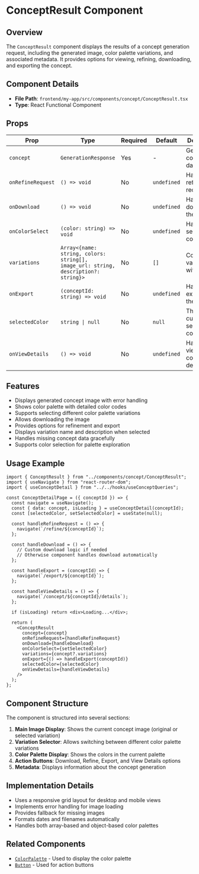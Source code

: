 # ConceptResult Component

## Overview

The `ConceptResult` component displays the results of a concept generation request, including the generated image, color palette variations, and associated metadata. It provides options for viewing, refining, downloading, and exporting the concept.

## Component Details

- **File Path**: `frontend/my-app/src/components/concept/ConceptResult.tsx`
- **Type**: React Functional Component

## Props

| Prop              | Type                                                                               | Required | Default     | Description                          |
| ----------------- | ---------------------------------------------------------------------------------- | -------- | ----------- | ------------------------------------ |
| `concept`         | `GenerationResponse`                                                               | Yes      | -           | Generated concept data               |
| `onRefineRequest` | `() => void`                                                                       | No       | `undefined` | Handler for refinement request       |
| `onDownload`      | `() => void`                                                                       | No       | `undefined` | Handler for downloading the image    |
| `onColorSelect`   | `(color: string) => void`                                                          | No       | `undefined` | Handler for selecting a color        |
| `variations`      | `Array<{name: string, colors: string[], image_url: string, description?: string}>` | No       | `[]`        | Color palette variations with images |
| `onExport`        | `(conceptId: string) => void`                                                      | No       | `undefined` | Handler for exporting the concept    |
| `selectedColor`   | `string \| null`                                                                   | No       | `null`      | The currently selected color         |
| `onViewDetails`   | `() => void`                                                                       | No       | `undefined` | Handler for viewing concept details  |

## Features

- Displays generated concept image with error handling
- Shows color palette with detailed color codes
- Supports selecting different color palette variations
- Allows downloading the image
- Provides options for refinement and export
- Displays variation name and description when selected
- Handles missing concept data gracefully
- Supports color selection for palette exploration

## Usage Example

```tsx
import { ConceptResult } from "../components/concept/ConceptResult";
import { useNavigate } from "react-router-dom";
import { useConceptDetail } from "../../hooks/useConceptQueries";

const ConceptDetailPage = ({ conceptId }) => {
  const navigate = useNavigate();
  const { data: concept, isLoading } = useConceptDetail(conceptId);
  const [selectedColor, setSelectedColor] = useState(null);

  const handleRefineRequest = () => {
    navigate(`/refine/${conceptId}`);
  };

  const handleDownload = () => {
    // Custom download logic if needed
    // Otherwise component handles download automatically
  };

  const handleExport = (conceptId) => {
    navigate(`/export/${conceptId}`);
  };

  const handleViewDetails = () => {
    navigate(`/concept/${conceptId}/details`);
  };

  if (isLoading) return <div>Loading...</div>;

  return (
    <ConceptResult
      concept={concept}
      onRefineRequest={handleRefineRequest}
      onDownload={handleDownload}
      onColorSelect={setSelectedColor}
      variations={concept?.variations}
      onExport={() => handleExport(conceptId)}
      selectedColor={selectedColor}
      onViewDetails={handleViewDetails}
    />
  );
};
```

## Component Structure

The component is structured into several sections:

1. **Main Image Display**: Shows the current concept image (original or selected variation)
2. **Variation Selector**: Allows switching between different color palette variations
3. **Color Palette Display**: Shows the colors in the current palette
4. **Action Buttons**: Download, Refine, Export, and View Details options
5. **Metadata**: Displays information about the concept generation

## Implementation Details

- Uses a responsive grid layout for desktop and mobile views
- Implements error handling for image loading
- Provides fallback for missing images
- Formats dates and filenames automatically
- Handles both array-based and object-based color palettes

## Related Components

- [`ColorPalette`](../ui/ColorPalette.md) - Used to display the color palette
- [`Button`](../ui/Button.md) - Used for action buttons
